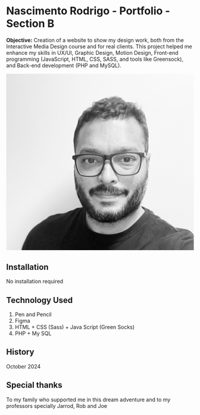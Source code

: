 # Nascimento Rodrigo - Portfolio - Section B

**Objective:** Creation of a website to show my design work, both from the Interactive Media Design course and for real clients. This project helped me enhance my skills in UX/UI, Graphic Design, Motion Design, Front-end programming (JavaScript, HTML, CSS, SASS, and tools like Greensock), and Back-end development (PHP and MySQL).

![Website Photo](images/rodri_readme.jpg)

## Installation
No installation required


## Technology Used
1. Pen and Pencil
2. Figma
3. HTML + CSS (Sass) + Java Script (Green Socks)
4. PHP + My SQL


## History
October 2024

## Special thanks
To my family who supported me in this dream adventure and to my professors specially Jarrod, Rob and Joe

